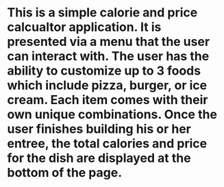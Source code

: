 # This is a simple calorie and price calcualtor application. It is presented via a menu that the user can interact with. The user has the ability to customize up to 3 foods which include pizza, burger, or ice cream. Each item comes with their own unique combinations. Once the user finishes building his or her entree, the total calories and price for the dish are displayed at the bottom of the page.
